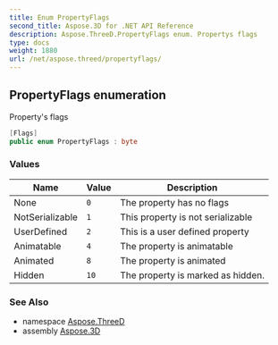 ```yaml
---
title: Enum PropertyFlags
second_title: Aspose.3D for .NET API Reference
description: Aspose.ThreeD.PropertyFlags enum. Propertys flags
type: docs
weight: 1880
url: /net/aspose.threed/propertyflags/
---
```

## PropertyFlags enumeration

Property's flags

```csharp
[Flags]
public enum PropertyFlags : byte
```

### Values

| Name | Value | Description |
| --- | --- | --- |
| None | `0` | The property has no flags |
| NotSerializable | `1` | This property is not serializable |
| UserDefined | `2` | This is a user defined property |
| Animatable | `4` | The property is animatable |
| Animated | `8` | The property is animated |
| Hidden | `10` | The property is marked as hidden. |

### See Also

* namespace [Aspose.ThreeD](../../aspose.threed/)
* assembly [Aspose.3D](../../)


